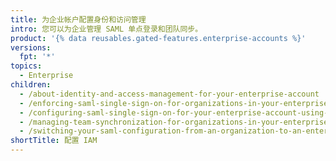 ```yaml
---
title: 为企业帐户配置身份和访问管理
intro: 您可以为企业管理 SAML 单点登录和团队同步。
product: '{% data reusables.gated-features.enterprise-accounts %}'
versions:
  fpt: '*'
topics:
  - Enterprise
children:
  - /about-identity-and-access-management-for-your-enterprise-account
  - /enforcing-saml-single-sign-on-for-organizations-in-your-enterprise-account
  - /configuring-saml-single-sign-on-for-your-enterprise-account-using-okta
  - /managing-team-synchronization-for-organizations-in-your-enterprise-account
  - /switching-your-saml-configuration-from-an-organization-to-an-enterprise-account
shortTitle: 配置 IAM
---
```


